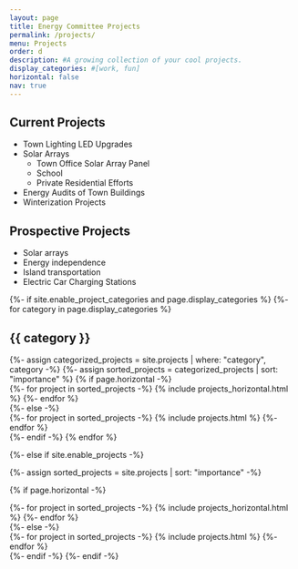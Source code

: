 ```yaml
---
layout: page
title: Energy Committee Projects
permalink: /projects/
menu: Projects
order: d
description: #A growing collection of your cool projects.
display_categories: #[work, fun]
horizontal: false
nav: true
---
```


## Current Projects
- Town Lighting LED Upgrades
- Solar Arrays
  - Town Office Solar Array Panel
  - School
  - Private Residential Efforts
- Energy Audits of Town Buildings
- Winterization Projects


## Prospective Projects
- Solar arrays
- Energy independence
- Island transportation
- Electric Car Charging Stations

<!-- pages/projects.md -->
<div class="projects">
{%- if site.enable_project_categories and page.display_categories %}
  <!-- Display categorized projects -->
  {%- for category in page.display_categories %}
  <h2 class="category">{{ category }}</h2>
  {%- assign categorized_projects = site.projects | where: "category", category -%}
  {%- assign sorted_projects = categorized_projects | sort: "importance" %}
  <!-- Generate cards for each project -->
  {% if page.horizontal -%}
  <div class="container">
    <div class="row row-cols-2">
    {%- for project in sorted_projects -%}
      {% include projects_horizontal.html %}
    {%- endfor %}
    </div>
  </div>
  {%- else -%}
  <div class="grid">
    {%- for project in sorted_projects -%}
      {% include projects.html %}
    {%- endfor %}
  </div>
  {%- endif -%}
  {% endfor %}

{%- else if site.enable_projects -%}
<!-- Display projects without categories -->

  {%- assign sorted_projects = site.projects | sort: "importance" -%}
  <!-- Generate cards for each project -->
  {% if page.horizontal -%}
    <div class="container">
      <div class="row row-cols-2">
      {%- for project in sorted_projects -%}
        {% include projects_horizontal.html %}
      {%- endfor %}
      </div>
    </div>
  {%- else -%}
    <div class="grid">
      {%- for project in sorted_projects -%}
        {% include projects.html %}
      {%- endfor %}
    </div>
  {%- endif -%}
{%- endif -%}
</div>

